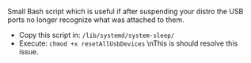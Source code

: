 Small Bash script which is useful if after suspending your distro the USB ports no longer recognize what was attached to them.
- Copy this script in: <code>/lib/systemd/system-sleep/</code>
- Execute: <code>chmod +x resetAllUsbDevices</code>
\nThis is should resolve this issue.
